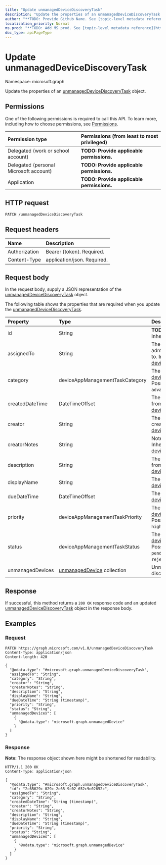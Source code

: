 ```yaml
---
title: "Update unmanagedDeviceDiscoveryTask"
description: "Update the properties of an unmanagedDeviceDiscoveryTask object."
author: "**TODO: Provide Github Name. See [topic-level metadata reference](https://msgo.azurewebsites.net/add/document/guidelines/metadata.html#topic-level-metadata)**"
localization_priority: Normal
ms.prod: "**TODO: Add MS prod. See [topic-level metadata reference](https://msgo.azurewebsites.net/add/document/guidelines/metadata.html#topic-level-metadata)**"
doc_type: apiPageType
---
```


# Update unmanagedDeviceDiscoveryTask
Namespace: microsoft.graph



Update the properties of an [unmanagedDeviceDiscoveryTask](../resources/unmanageddevicediscoverytask.md) object.

## Permissions
One of the following permissions is required to call this API. To learn more, including how to choose permissions, see [Permissions](/graph/permissions-reference).

|Permission type|Permissions (from least to most privileged)|
|:---|:---|
|Delegated (work or school account)|**TODO: Provide applicable permissions.**|
|Delegated (personal Microsoft account)|**TODO: Provide applicable permissions.**|
|Application|**TODO: Provide applicable permissions.**|

## HTTP request

<!-- {
  "blockType": "ignored"
}
-->
``` http
PATCH /unmanagedDeviceDiscoveryTask
```

## Request headers
|Name|Description|
|:---|:---|
|Authorization|Bearer {token}. Required.|
|Content-Type|application/json. Required.|

## Request body
In the request body, supply a JSON representation of the [unmanagedDeviceDiscoveryTask](../resources/unmanageddevicediscoverytask.md) object.

The following table shows the properties that are required when you update the [unmanagedDeviceDiscoveryTask](../resources/unmanageddevicediscoverytask.md).

|Property|Type|Description|
|:---|:---|:---|
|id|String|**TODO: Add Description** Inherited from [entity](../resources/entity.md)|
|assignedTo|String|The name or email of the admin this task is assigned to. Inherited from [deviceAppManagementTask](../resources/deviceappmanagementtask.md)|
|category|deviceAppManagementTaskCategory|The category. Inherited from [deviceAppManagementTask](../resources/deviceappmanagementtask.md). Possible values are: `unknown`, `advancedThreatProtection`.|
|createdDateTime|DateTimeOffset|The created date. Inherited from [deviceAppManagementTask](../resources/deviceappmanagementtask.md)|
|creator|String|The email address of the creator. Inherited from [deviceAppManagementTask](../resources/deviceappmanagementtask.md)|
|creatorNotes|String|Notes from the creator. Inherited from [deviceAppManagementTask](../resources/deviceappmanagementtask.md)|
|description|String|The description. Inherited from [deviceAppManagementTask](../resources/deviceappmanagementtask.md)|
|displayName|String|The name. Inherited from [deviceAppManagementTask](../resources/deviceappmanagementtask.md)|
|dueDateTime|DateTimeOffset|The due date. Inherited from [deviceAppManagementTask](../resources/deviceappmanagementtask.md)|
|priority|deviceAppManagementTaskPriority|The priority. Inherited from [deviceAppManagementTask](../resources/deviceappmanagementtask.md). Possible values are: `none`, `high`, `low`.|
|status|deviceAppManagementTaskStatus|The status. Inherited from [deviceAppManagementTask](../resources/deviceappmanagementtask.md). Possible values are: `unknown`, `pending`, `active`, `completed`, `rejected`.|
|unmanagedDevices|[unmanagedDevice](../resources/unmanageddevice.md) collection|Unmanaged devices discovered in the network.|



## Response

If successful, this method returns a `200 OK` response code and an updated [unmanagedDeviceDiscoveryTask](../resources/unmanageddevicediscoverytask.md) object in the response body.

## Examples

### Request
<!-- {
  "blockType": "request",
  "name": "update_unmanageddevicediscoverytask"
}
-->
``` http
PATCH https://graph.microsoft.com/v1.0/unmanagedDeviceDiscoveryTask
Content-Type: application/json
Content-length: 420

{
  "@odata.type": "#microsoft.graph.unmanagedDeviceDiscoveryTask",
  "assignedTo": "String",
  "category": "String",
  "creator": "String",
  "creatorNotes": "String",
  "description": "String",
  "displayName": "String",
  "dueDateTime": "String (timestamp)",
  "priority": "String",
  "status": "String",
  "unmanagedDevices": [
    {
      "@odata.type": "microsoft.graph.unmanagedDevice"
    }
  ]
}
```


### Response
**Note:** The response object shown here might be shortened for readability.
<!-- {
  "blockType": "response",
  "truncated": true
}
-->
``` http
HTTP/1.1 200 OK
Content-Type: application/json

{
  "@odata.type": "#microsoft.graph.unmanagedDeviceDiscoveryTask",
  "id": "2c65029c-029c-2c65-9c02-652c9c02652c",
  "assignedTo": "String",
  "category": "String",
  "createdDateTime": "String (timestamp)",
  "creator": "String",
  "creatorNotes": "String",
  "description": "String",
  "displayName": "String",
  "dueDateTime": "String (timestamp)",
  "priority": "String",
  "status": "String",
  "unmanagedDevices": [
    {
      "@odata.type": "microsoft.graph.unmanagedDevice"
    }
  ]
}
```

